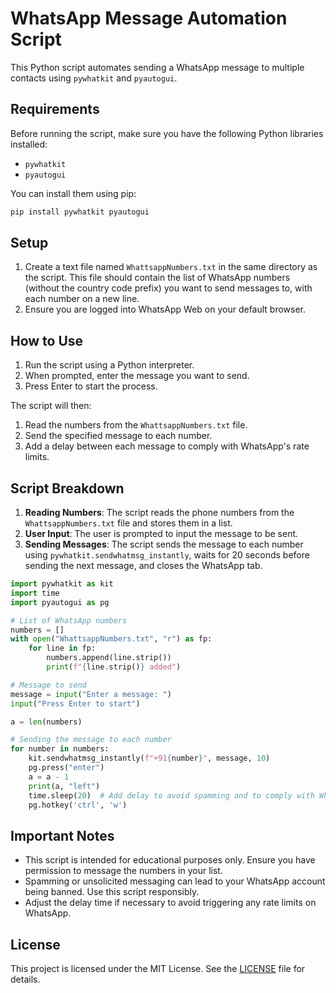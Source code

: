
# WhatsApp Message Automation Script

This Python script automates sending a WhatsApp message to multiple contacts using `pywhatkit` and `pyautogui`.

## Requirements

Before running the script, make sure you have the following Python libraries installed:
- `pywhatkit`
- `pyautogui`

You can install them using pip:
```bash
pip install pywhatkit pyautogui
```

## Setup

1. Create a text file named `WhattsappNumbers.txt` in the same directory as the script. This file should contain the list of WhatsApp numbers (without the country code prefix) you want to send messages to, with each number on a new line.
2. Ensure you are logged into WhatsApp Web on your default browser.

## How to Use

1. Run the script using a Python interpreter.
2. When prompted, enter the message you want to send.
3. Press Enter to start the process.

The script will then:
1. Read the numbers from the `WhattsappNumbers.txt` file.
2. Send the specified message to each number.
3. Add a delay between each message to comply with WhatsApp's rate limits.

## Script Breakdown

1. **Reading Numbers**: The script reads the phone numbers from the `WhattsappNumbers.txt` file and stores them in a list.
2. **User Input**: The user is prompted to input the message to be sent.
3. **Sending Messages**: The script sends the message to each number using `pywhatkit.sendwhatmsg_instantly`, waits for 20 seconds before sending the next message, and closes the WhatsApp tab.

```python
import pywhatkit as kit
import time
import pyautogui as pg

# List of WhatsApp numbers
numbers = []
with open("WhattsappNumbers.txt", "r") as fp:
    for line in fp:
        numbers.append(line.strip())  
        print(f"{line.strip()} added")

# Message to send
message = input("Enter a message: ")
input("Press Enter to start")

a = len(numbers)

# Sending the message to each number
for number in numbers:
    kit.sendwhatmsg_instantly(f"+91{number}", message, 10)
    pg.press("enter")
    a = a - 1
    print(a, "left")
    time.sleep(20)  # Add delay to avoid spamming and to comply with WhatsApp's rate limits
    pg.hotkey('ctrl', 'w')
```

## Important Notes

- This script is intended for educational purposes only. Ensure you have permission to message the numbers in your list.
- Spamming or unsolicited messaging can lead to your WhatsApp account being banned. Use this script responsibly.
- Adjust the delay time if necessary to avoid triggering any rate limits on WhatsApp.

## License

This project is licensed under the MIT License. See the [LICENSE](LICENSE) file for details.


